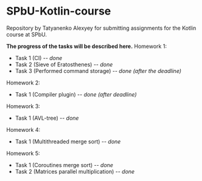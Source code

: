 # SPbU-Kotlin-course
Repository by Tatyanenko Alexyey for submitting assignments for the Kotlin course at SPbU.

**The progress of the tasks will be described here.**
Homework 1:
- Task 1 (CI) -- _done_
- Task 2 (Sieve of Eratosthenes) -- _done_
- Task 3 (Performed command storage) -- _done (after the deadline)_

Homework 2:
- Task 1 (Compiler plugin) -- _done (after deadline)_

Homework 3:
- Task 1 (AVL-tree) -- _done_

Homework 4:
- Task 1 (Multithreaded merge sort) -- _done_

Homework 5:
- Task 1 (Coroutines merge sort) -- _done_
- Task 2 (Matrices parallel multiplication) -- _done_
